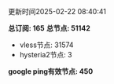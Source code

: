 更新时间2025-02-22 08:40:41

**总订阅: 165**
**总节点: 51142**
- vless节点: 31574
- hysteria2节点: 3

**google ping有效节点: 450**
